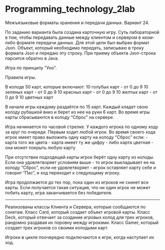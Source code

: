 # Programming_technology_2lab

Межъязыковые форматы хранения и передачи данных.
Вариант 24.

По заданию варианта была создана карточную игру. Суть лабораторной в том, 
чтобы передавать данные между клиентом и сервером  в кком-либо формате передачи данных. 
Для этой цели был выбран формат Json. Объект, который необходимо передать, записываю в троку формата Json и передаю эту строку. 
При приему объекта Json-строка парсится обратно в Java. 


Игра по принципу "Уно". 

Правила игры.

В колоде 50 карт, которые включают: 
10 голубых карт - от 0 до 9 
10 зеленых карт - от 0 до 9 
10 красных карт - от 0 до 9 
10 желтых карт - от 0 до 9
10 цветных карт

В начале игры каждому раздаётся по 15 карт. Каждый кладет свою колоду рубашкой вниз 
и берет из нее на руки 6 карт. Во время игры карты сбрасываются в колоду “Сброс” на сервере.

Игра начинается по часовой стрелке. У каждого игрока по одному ходу за круг по очереди. 
Первым ходит любой игрок. Во время своего хода игрок имеет право выложить одну карту на колоду 
“Сброс” если:
	- карта того же цвета
	- карта имеет ту же цифру
	- либо карта цветная - она может покрыть любую карту

При отсутствии подходящей карты игрок берёт одну карту из колоды. 
Если она удовлетворяет условиям выше - то игрок выкладывает ее на колоду “Сброс”, 
если не удовлетворяет - игрок оставляет карту себе и говорит “Пас”, и ход переходит к следующему игроку. 

Игра продолжается до тех пор, пока один из игроков не скинет все карты. 
Если получается такая ситуация, что ни один игрок не может побить карту, игра заканчивается без победителя.

____________________________________________________


Реализованы классы Клиента и Сервера, которые сообщаются по сокетам. 
Класс Card, который создает объект игровой карты.
Класс Deck, который отвечает за создание игровых колод для трех игроков, рандомно раздавая их поровну 
между игроками.
Класс Gamer, который создает трех игроков со своими колодыми карт.

Игроки в цикле поочередно подключаются к игре, когда наступает их ход.
